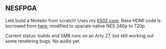 ## NESFPGA

Lets build a Nintedo from scratch! Uses my [6502 core](https://github.com/jpdoane/6502).  Base HDMI code is borrowed from [here](https://github.com/hdl-util/hdmi), modified to upscale native NES 240p to 720p.

Current status: builds and SMB runs on an Arty Z7, but still working out some rendering bugs.  No audio yet.